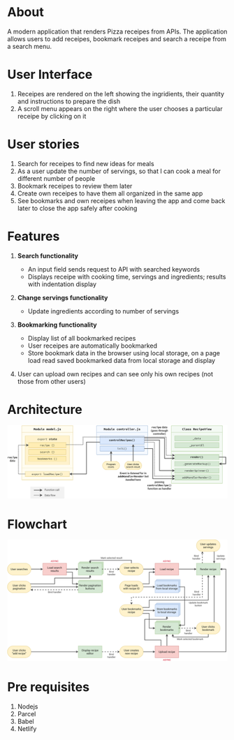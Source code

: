 # About

A modern application that renders Pizza receipes from APIs. The application allows users to add receipes, bookmark receipes and search a receipe from a search menu.

# User Interface

1. Receipes are rendered on the left showing the ingridients, their quantity and instructions to prepare the dish
2. A scroll menu appears on the right where the user chooses a particular receipe by clicking on it

# User stories

1. Search for receipes to find new ideas for meals
2. As a user update the number of servings, so that I can cook a meal for different number of people
3. Bookmark receipes to review them later
4. Create own receipes to have them all organized in the same app
5. See bookmarks and own receipes when leaving the app and come back later to close the app safely after cooking

# Features
1. **Search functionality** 
    * An input field sends request to API with searched keywords 
    * Displays receipe with cooking time, servings and ingredients; results with indentation display

2. **Change servings functionality** 
    * Update ingredients according to number of servings

3. **Bookmarking functionality** 
    * Display list of all bookmarked recipes
    * User receipes are automatically bookmarked
    * Store bookmark data in the browser using local storage, on a page load read saved bookmarked data from local storage and display

4. User can upload own recipes and can see only his own recipes (not those from other users)

# Architecture

![](https://github.com/singhdivyank/JavaScript-projects/blob/main/Project6/forkify-architecture-recipe-loading.png)

# Flowchart

![](https://github.com/singhdivyank/JavaScript-projects/blob/main/Project6/forkify-flowchart-part-3.png)

# Pre requisites

1. Nodejs
2. Parcel
3. Babel
4. Netlify
